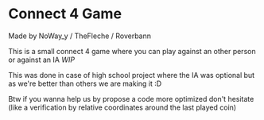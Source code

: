# Connect 4 Game
Made by NoWay_y / TheFleche / Roverbann

This is a small connect 4 game where you can play against an other person or against an IA *WIP*

This was done in case of high school project where the IA was optional but as we're better than others we are making it :D

Btw if you wanna help us by propose a code more optimized don't hesitate (like a verification by relative coordinates around the last played coin)

